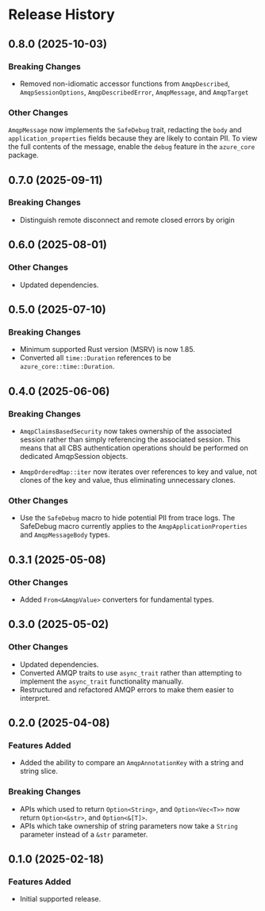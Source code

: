 # Release History

## 0.8.0 (2025-10-03)

### Breaking Changes

- Removed non-idiomatic accessor functions from `AmqpDescribed`, `AmqpSessionOptions`, `AmqpDescribedError`, `AmqpMessage`, and `AmqpTarget`

### Other Changes

`AmqpMessage` now implements the `SafeDebug` trait, redacting the `body` and `application_properties` fields because they are likely to contain PII. To view the full contents of the message, enable the `debug` feature in the `azure_core` package.

## 0.7.0 (2025-09-11)

### Breaking Changes

- Distinguish remote disconnect and remote closed errors by origin

## 0.6.0 (2025-08-01)

### Other Changes

- Updated dependencies.

## 0.5.0 (2025-07-10)

### Breaking Changes

- Minimum supported Rust version (MSRV) is now 1.85.
- Converted all `time::Duration` references to be `azure_core::time::Duration`.

## 0.4.0 (2025-06-06)

### Breaking Changes

- `AmqpClaimsBasedSecurity` now takes ownership of the associated session rather than simply referencing the associated session. This means that all CBS authentication operations should be performed on dedicated AmqpSession objects.

- `AmqpOrderedMap::iter` now iterates over references to key and value, not clones of the key and value, thus eliminating unnecessary clones.

### Other Changes

- Use the `SafeDebug` macro to hide potential PII from trace logs. The SafeDebug macro currently applies to the `AmqpApplicationProperties` and `AmqpMessageBody` types.

## 0.3.1 (2025-05-08)

### Other Changes

- Added `From<&AmqpValue>` converters for fundamental types.

## 0.3.0 (2025-05-02)

### Other Changes

- Updated dependencies.
- Converted AMQP traits to use `async_trait` rather than attempting to implement the `async_trait` functionality manually.
- Restructured and refactored AMQP errors to make them easier to interpret.

## 0.2.0 (2025-04-08)

### Features Added

- Added the ability to compare an `AmqpAnnotationKey` with a string and string slice.

### Breaking Changes

- APIs which used to return `Option<String>`, and `Option<Vec<T>>` now return `Option<&str>`, and `Option<&[T]>`.
- APIs which take ownership of string parameters now take a `String` parameter instead of a `&str` parameter.

## 0.1.0 (2025-02-18)

### Features Added

- Initial supported release.
